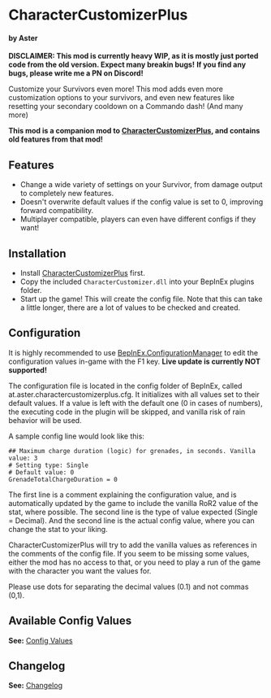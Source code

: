 # CharacterCustomizerPlus 
#### by Aster
**DISCLAIMER: This mod is currently heavy WIP, as it is mostly just ported code from the old version. Expect many breakin bugs!**
**If you find any bugs, please write me a PN on Discord!**

Customize your Survivors even more!
This mod adds even more customization options to your survivors, and even new features like resetting your secondary cooldown on a Commando dash! (And many more)

**This mod is a companion mod to [CharacterCustomizerPlus](https://thunderstore.io/package/AsterAether/CharacterCustomizerPlus/), and contains old features from that mod!**

## Features

* Change a wide variety of settings on your Survivor, from damage output to completely new features.
* Doesn't overwrite default values if the config value is set to 0,
  improving forward compatibility.
* Multiplayer compatible, players can even have different configs if they want!

## Installation

* Install [CharacterCustomizerPlus](https://thunderstore.io/package/AsterAether/CharacterCustomizerPlus/) first.
* Copy the included `CharacterCustomizer.dll` into your BepInEx plugins
  folder.
* Start up the game! This will create the config file. Note that this
  can take a little longer, there are a lot of values to be checked and
  created.

## Configuration

It is highly recommended to use [BepInEx.ConfigurationManager](https://github.com/BepInEx/BepInEx.ConfigurationManager) to edit the configuration values in-game with the F1 key.
**Live update is currently NOT supported!**

The configuration file is located in the config folder of BepInEx, called at.aster.charactercustomizerplus.cfg. 
It initializes with all values set to their default values. If a value is left with the default one (0 in cases of numbers), 
the executing code in the plugin will be skipped, and vanilla risk of rain behavior will be used.

A sample config line would look like this:
```
## Maximum charge duration (logic) for grenades, in seconds. Vanilla value: 3
# Setting type: Single
# Default value: 0
GrenadeTotalChargeDuration = 0
```
The first line is a comment explaining the configuration value, and is automatically updated by the game to include the vanilla RoR2 value of the stat, where possible.
The second line is the type of value expected (Single = Decimal).
And the second line is the actual config value, where you can change the stat to your liking.

CharacterCustomizerPlus will try to add the vanilla values as references in
the comments of the config file. If you seem to be missing some values, either the mod has no access to that, or you need to play a run of the game with the character you want the values for.

Please use dots for separating the decimal values (0.1) and not commas (0,1).

## Available Config Values

**See:**
[Config Values](https://github.com/AsterAether/CharacterCustomizerPlus/blob/master/config_values.md)

## Changelog

**See:**
[Changelog](https://github.com/AsterAether/CharacterCustomizerPlus/blob/master/CHANGELOG.md)